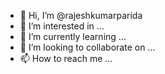 - 👋 Hi, I’m @rajeshkumarparida
- 👀 I’m interested in ...
- 🌱 I’m currently learning ...
- 💞️ I’m looking to collaborate on ...
- 📫 How to reach me ...

<!---
rajeshkumarparida/rajeshkumarparida is a ✨ special ✨ repository because its `README.md` (this file) appears on your GitHub profile.
You can click the Preview link to take a look at your changes.
--->
